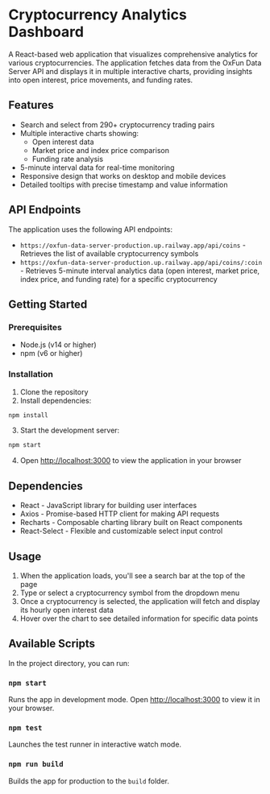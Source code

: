 # Cryptocurrency Analytics Dashboard

A React-based web application that visualizes comprehensive analytics for various cryptocurrencies. The application fetches data from the OxFun Data Server API and displays it in multiple interactive charts, providing insights into open interest, price movements, and funding rates.

## Features

- Search and select from 290+ cryptocurrency trading pairs
- Multiple interactive charts showing:
  - Open interest data
  - Market price and index price comparison
  - Funding rate analysis
- 5-minute interval data for real-time monitoring
- Responsive design that works on desktop and mobile devices
- Detailed tooltips with precise timestamp and value information

## API Endpoints

The application uses the following API endpoints:

- `https://oxfun-data-server-production.up.railway.app/api/coins` - Retrieves the list of available cryptocurrency symbols
- `https://oxfun-data-server-production.up.railway.app/api/coins/:coin` - Retrieves 5-minute interval analytics data (open interest, market price, index price, and funding rate) for a specific cryptocurrency

## Getting Started

### Prerequisites

- Node.js (v14 or higher)
- npm (v6 or higher)

### Installation

1. Clone the repository
2. Install dependencies:

```bash
npm install
```

3. Start the development server:

```bash
npm start
```

4. Open [http://localhost:3000](http://localhost:3000) to view the application in your browser

## Dependencies

- React - JavaScript library for building user interfaces
- Axios - Promise-based HTTP client for making API requests
- Recharts - Composable charting library built on React components
- React-Select - Flexible and customizable select input control

## Usage

1. When the application loads, you'll see a search bar at the top of the page
2. Type or select a cryptocurrency symbol from the dropdown menu
3. Once a cryptocurrency is selected, the application will fetch and display its hourly open interest data
4. Hover over the chart to see detailed information for specific data points

## Available Scripts

In the project directory, you can run:

### `npm start`

Runs the app in development mode. Open [http://localhost:3000](http://localhost:3000) to view it in your browser.

### `npm test`

Launches the test runner in interactive watch mode.

### `npm run build`

Builds the app for production to the `build` folder.
